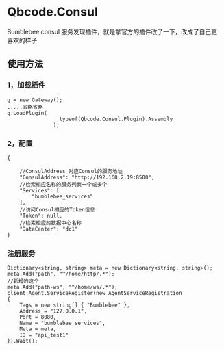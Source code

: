 # Qbcode.Consul
Bumblebee consul 服务发现插件，就是拿官方的插件改了一下，改成了自己更喜欢的样子

## 使用方法

### 1，加载插件
```
g = new Gateway();
.....省略省略
g.LoadPlugin(
                 typeof(Qbcode.Consul.Plugin).Assembly
               );
```

### 2，配置

```
{

    //ConsulAddress 对应Consul的服务地址
    "ConsulAddress": "http://192.168.2.19:8500",
    //检索相应名称的服务列表一个或多个
    "Services": [
        "bumblebee_services"
    ],
    //访问Consul相应的Token信息
    "Token": null,
    //检索相应的数据中心名称
    "DataCenter": "dc1"
}
```

### 注册服务

```
Dictionary<string, string> meta = new Dictionary<string, string>();
meta.Add("path", "^/home/http/.*");
//新增的这个
meta.Add("path-ws", "^/home/ws/.*");
client.Agent.ServiceRegister(new AgentServiceRegistration
{
    Tags = new string[] { "Bumblebee" },
    Address = "127.0.0.1",
    Port = 8080,
    Name = "bumblebee_services",
    Meta = meta,
    ID = "api_test1"
}).Wait();

```
